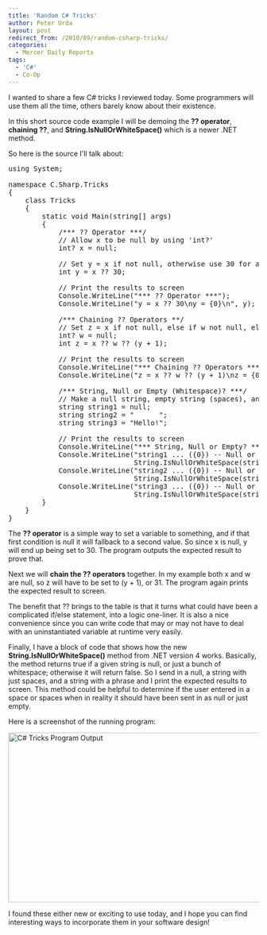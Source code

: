 ```yaml
---
title: 'Random C# Tricks'
author: Peter Urda
layout: post
redirect_from: /2010/09/random-csharp-tricks/
categories:
  - Mercer Daily Reports
tags:
  - 'C#'
  - Co-Op
---
```

I wanted to share a few C# tricks I reviewed today. Some programmers will use them all the time, others barely know about their existence.

In this short source code example I will be demoing the **?? operator**, **chaining ??**, and **String.IsNullOrWhiteSpace()** which is a newer .NET method.

So here is the source I'll talk about:

<pre class="brush: csharp; title: ; notranslate" title="">using System;

namespace C.Sharp.Tricks
{
    class Tricks
    {
        static void Main(string[] args)
        {
            /*** ?? Operator ***/            
            // Allow x to be null by using 'int?'
            int? x = null;

            // Set y = x if not null, otherwise use 30 for a value
            int y = x ?? 30;

            // Print the results to screen
            Console.WriteLine("*** ?? Operator ***");
            Console.WriteLine("y = x ?? 30\ny = {0}\n", y);

            /*** Chaining ?? Operators **/
            // Set z = x if not null, else if w not null, else y + 1
            int? w = null;
            int z = x ?? w ?? (y + 1);

            // Print the results to screen
            Console.WriteLine("*** Chaining ?? Operators ***");
            Console.WriteLine("z = x ?? w ?? (y + 1)\nz = {0}\n", z);

            /*** String, Null or Empty (Whitespace)? ***/
            // Make a null string, empty string (spaces), and one with 'Hello!'
            string string1 = null;
            string string2 = "      ";
            string string3 = "Hello!";

            // Print the results to screen
            Console.WriteLine("*** String, Null or Empty? ***");
            Console.WriteLine("string1 ... ({0}) -- Null or Empty? " +
                              String.IsNullOrWhiteSpace(string1), string1);
            Console.WriteLine("string2 ... ({0}) -- Null or Empty? " +
                              String.IsNullOrWhiteSpace(string2), string2);
            Console.WriteLine("string3 ... ({0}) -- Null or Empty? " +
                              String.IsNullOrWhiteSpace(string3), string3);
        }
    }
}
</pre>

The **?? operator** is a simple way to set a variable to something, and if that first condition is null it will fallback to a second value. So since x is null, y will end up being set to 30. The program outputs the expected result to prove that.

Next we will **chain the ?? operators** together. In my example both x and w are null, so z will have to be set to (y + 1), or 31. The program again prints the expected result to screen.

The benefit that ?? brings to the table is that it turns what could have been a complicated if/else statement, into a logic one-liner. It is also a nice convenience since you can write code that may or may not have to deal with an uninstantiated variable at runtime very easily.

Finally, I have a block of code that shows how the new **String.IsNullOrWhiteSpace()** method from .NET version 4 works. Basically, the method returns true if a given string is null, or just a bunch of whitespace; otherwise it will return false. So I send in a null, a string with just spaces, and a string with a phrase and I print the expected results to screen. This method could be helpful to determine if the user entered in a space or spaces when in reality it should have been sent in as null or just empty.

Here is a screenshot of the running program:

<img src="http://www.peter-urda.com/wp/wp-content/uploads/2010/09/runningProgram01.png" alt="C# Tricks Program Output" title="runningProgram01" width="677" height="342" class="aligncenter size-full wp-image-767" />

I found these either new or exciting to use today, and I hope you can find interesting ways to incorporate them in your software design!
